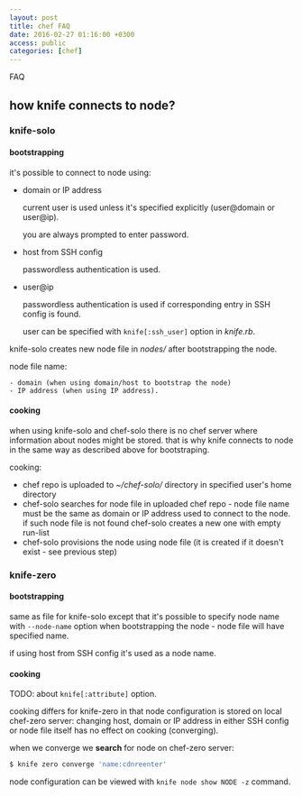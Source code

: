 ```yaml
---
layout: post
title: chef FAQ
date: 2016-02-27 01:16:00 +0300
access: public
categories: [chef]
---
```


FAQ

<!-- more -->

## how knife connects to node?

### knife-solo

#### bootstrapping

  it's possible to connect to node using:

  - domain or IP address

    current user is used unless it's specified explicitly
    (user@domain or user@ip).

    you are always prompted to enter password.

  - host from SSH config

    passwordless authentication is used.

  - user@ip

    passwordless authentication is used if
    corresponding entry in SSH config is found.

    user can be specified with `knife[:ssh_user]` option in _knife.rb_.

  knife-solo creates new node file in _nodes/_ after bootstrapping the node.

  node file name:

    - domain (when using domain/host to bootstrap the node)
    - IP address (when using IP address).

#### cooking

  when using knife-solo and chef-solo there is no chef server where
  information about nodes might be stored.
  that is why knife connects to node in the same way as described above
  for bootstraping.

  cooking:

  - chef repo is uploaded to _~/chef-solo/_ directory in
    specified user's home directory
  - chef-solo searches for node file in uploaded chef repo -
    node file name must be the same as domain or IP address used
    to connect to the node. if such node file is not found
    chef-solo creates a new one with empty run-list
  - chef-solo provisions the node using node file
    (it is created if it doesn't exist - see previous step)

### knife-zero

#### bootstrapping

  same as file for knife-solo except that it's possible to specify
  node name with `--node-name` option when bootstrapping the node -
  node file will have specified name.

  if using host from SSH config it's used as a node name.

#### cooking

  TODO: about `knife[:attribute]` option.

  cooking differs for knife-zero in that node configuration is stored on
  local chef-zero server: changing host, domain or IP address in either
  SSH config or node file itself has no effect on cooking (converging).

  when we converge we **search** for node on chef-zero server:

  ```sh
  $ knife zero converge 'name:cdnreenter'
  ```

  node configuration can be viewed with `knife node show NODE -z` command.
